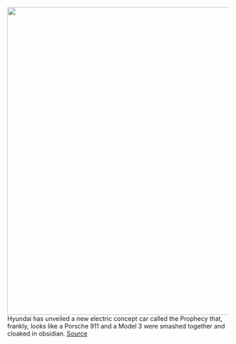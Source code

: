<img src='https://cdn.vox-cdn.com/thumbor/CsxEWe7B666AeKqUKaNiH50BQeA=/0x0:2040x1358/1200x675/filters:focal(857x516:1183x842)/cdn.vox-cdn.com/uploads/chorus_image/image/66424238/40363_ProphecyConceptEV.0.jpg' width='700px' /><br/>
Hyundai has unveiled a new electric concept car called the Prophecy that, frankly, looks like a Porsche 911 and a Model 3 were smashed together and cloaked in obsidian.
<a href='https://www.theverge.com/2020/3/3/21162967/hyundai-prophecy-electric-concept-photos-geneva-motor-show-2020'> Source <a/>